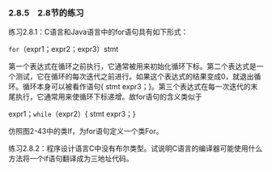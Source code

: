 ### 2.8.5　2.8节的练习

练习2.8.1：C语言和Java语言中的for语句具有如下形式：

`for`（expr1；expr2；expr3）stmt

第一个表达式在循环之前执行，它通常被用来初始化循环下标。第二个表达式是一个测试，它在循环的每次迭代之前进行。如果这个表达式的结果变成0，就退出循环。循环本身可以被看作语句{ stmt expr3；}。第三个表达式在每一次迭代的末尾执行，它通常用来使循环下标递增。故for语句的含义类似于

expr1；`while`（expr2）{ stmt expr3；}

仿照图2-43中的类If，为for语句定义一个类For。

练习2.8.2：程序设计语言C中没有布尔类型。试说明C语言的编译器可能使用什么方法将一个if语句翻译成为三地址代码。